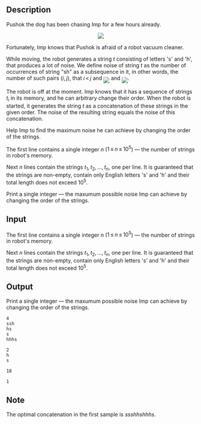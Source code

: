 ## Description

<div><p>Pushok the dog has been chasing Imp for a few hours already.</p><center> <img class="tex-graphics" src="file://vxUvKkqv.png" style="max-width: 100.0%;max-height: 100.0%;"> </center><p>Fortunately, Imp knows that Pushok is afraid of a robot vacuum cleaner. </p><p>While moving, the robot generates a string <span class="tex-span"><i>t</i></span> consisting of letters '<span class="tex-font-style-tt">s</span>' and '<span class="tex-font-style-tt">h</span>', that produces a lot of noise. We define <span class="tex-font-style-it">noise</span> of string <span class="tex-span"><i>t</i></span> as the number of occurrences of string "<span class="tex-font-style-tt">sh</span>" as a <span class="tex-font-style-bf">subsequence</span> in it, in other words, the number of such pairs <span class="tex-span">(<i>i</i>, <i>j</i>)</span>, that <span class="tex-span"><i>i</i> &lt; <i>j</i></span> and <img align="middle" class="tex-formula" src="file://zlFP7wlJ.png" style="max-width: 100.0%;max-height: 100.0%;"> and <img align="middle" class="tex-formula" src="file://7Y2YXp6E.png" style="max-width: 100.0%;max-height: 100.0%;">. </p><p>The robot is off at the moment. Imp knows that it has a sequence of strings <span class="tex-span"><i>t</i><sub class="lower-index"><i>i</i></sub></span> in its memory, and he can arbitrary change their order. When the robot is started, it generates the string <span class="tex-span"><i>t</i></span> as a concatenation of these strings in the given order. The noise of the resulting string equals the noise of this concatenation.</p><p>Help Imp to find the maximum noise he can achieve by changing the order of the strings.</p></div><div class="input-specification"><p>The first line contains a single integer <span class="tex-span"><i>n</i></span> (<span class="tex-span">1 ≤ <i>n</i> ≤ 10<sup class="upper-index">5</sup></span>)&nbsp;— the number of strings in robot's memory.</p><p>Next <span class="tex-span"><i>n</i></span> lines contain the strings <span class="tex-span"><i>t</i><sub class="lower-index">1</sub>, <i>t</i><sub class="lower-index">2</sub>, ..., <i>t</i><sub class="lower-index"><i>n</i></sub></span>, one per line. It is guaranteed that the strings are non-empty, contain only English letters '<span class="tex-font-style-tt">s</span>' and '<span class="tex-font-style-tt">h</span>' and their total length does not exceed <span class="tex-span">10<sup class="upper-index">5</sup></span>.</p></div><div class="output-specification"><p>Print a single integer&nbsp;— the maxumum possible <span class="tex-font-style-it">noise</span> Imp can achieve by changing the order of the strings.</p></div>

## Input

<p>The first line contains a single integer <span class="tex-span"><i>n</i></span> (<span class="tex-span">1 ≤ <i>n</i> ≤ 10<sup class="upper-index">5</sup></span>)&nbsp;— the number of strings in robot's memory.</p><p>Next <span class="tex-span"><i>n</i></span> lines contain the strings <span class="tex-span"><i>t</i><sub class="lower-index">1</sub>, <i>t</i><sub class="lower-index">2</sub>, ..., <i>t</i><sub class="lower-index"><i>n</i></sub></span>, one per line. It is guaranteed that the strings are non-empty, contain only English letters '<span class="tex-font-style-tt">s</span>' and '<span class="tex-font-style-tt">h</span>' and their total length does not exceed <span class="tex-span">10<sup class="upper-index">5</sup></span>.</p>

## Output

<p>Print a single integer&nbsp;— the maxumum possible <span class="tex-font-style-it">noise</span> Imp can achieve by changing the order of the strings.</p>





```input1
4
ssh
hs
s
hhhs

```




```input2
2
h
s

```




```output1
18

```




```output2
1

```



## Note

<p>The optimal concatenation in the first sample is <span class="tex-span"><i>ssshhshhhs</i></span>.</p>
